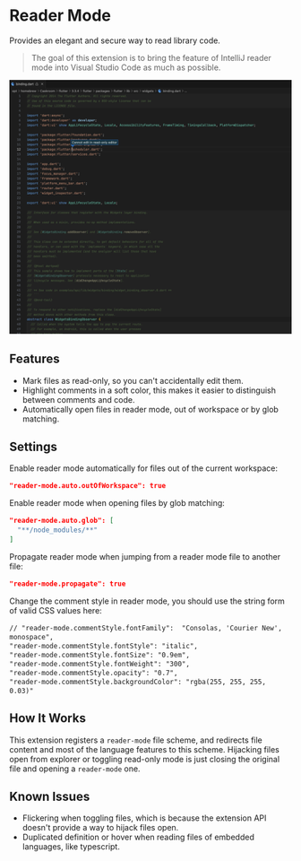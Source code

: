 # Reader Mode

Provides an elegant and secure way to read library code.

> The goal of this extension is to bring the feature of IntelliJ reader mode into Visual Studio Code as much as possible.

![alt](img/screenshot.png)

## Features

- Mark files as read-only, so you can't accidentally edit them.
- Highlight comments in a soft color, this makes it easier to distinguish between comments and code.
- Automatically open files in reader mode, out of workspace or by glob matching.

## Settings

Enable reader mode automatically for files out of the current workspace:

```json
"reader-mode.auto.outOfWorkspace": true
```

Enable reader mode when opening files by glob matching:

```json
"reader-mode.auto.glob": [
  "**/node_modules/**"
]
```

Propagate reader mode when jumping from a reader mode file to another file:

```json
"reader-mode.propagate": true
```

Change the comment style in reader mode, you should use the string form of valid CSS values here:

```jsonc
// "reader-mode.commentStyle.fontFamily":  "Consolas, 'Courier New', monospace",
"reader-mode.commentStyle.fontStyle": "italic",
"reader-mode.commentStyle.fontSize": "0.9em",
"reader-mode.commentStyle.fontWeight": "300",
"reader-mode.commentStyle.opacity": "0.7",
"reader-mode.commentStyle.backgroundColor": "rgba(255, 255, 255, 0.03)"
```

## How It Works

This extension registers a `reader-mode` file scheme, and redirects file content and most of the language features to this scheme. Hijacking files open from explorer or toggling read-only mode is just closing the original file and opening a `reader-mode` one.

## Known Issues

- Flickering when toggling files, which is because the extension API doesn't provide a way to hijack files open.
- Duplicated definition or hover when reading files of embedded languages, like typescript.
